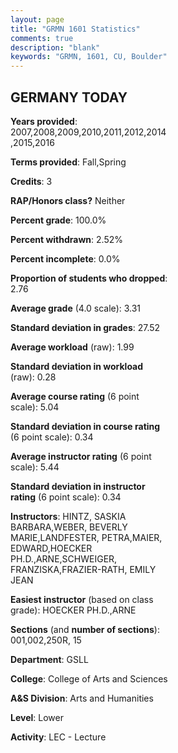 ```yaml
---
layout: page
title: "GRMN 1601 Statistics"
comments: true
description: "blank"
keywords: "GRMN, 1601, CU, Boulder"
--- 
```

<head>
<script src="https://ajax.googleapis.com/ajax/libs/jquery/2.1.3/jquery.min.js"></script>
<script src="https://dl.dropboxusercontent.com/s/pc42nxpaw1ea4o9/highcharts.js?dl=0"></script>
<!-- <script src="../assets/js/highcharts.js"></script> -->
<style type="text/css">@font-face {
	font-family: "Bebas Neue";
	src: url(https://www.filehosting.org/file/details/544349/BebasNeue%20Regular.otf) format("opentype");
	}
	h1.Bebas { 
		font-family: "Bebas Neue", Verdana, Tahoma;
	}
</style>
</head>
<body>
	<div id="container" style="float: right; width: 45%; height: 88%; margin-left: 2.5%; margin-right: 2.5%;"></div>
	<script language="JavaScript">
		$(document).ready(function() {
		var chart = {type: 'column'};
		var title = {text: 'Grade Distribution'};
		var xAxis = {categories: ['A','B','C','D','F'],crosshair: true};
		var yAxis = {min: 0,title: {text: 'Percentage'}};
		var tooltip = {headerFormat: '<center><b><span style="font-size:20px">{point.key}</span></b></center>',
		               pointFormat: '<td style="padding:0"><b>{point.y:.1f}%</b></td>',
		               footerFormat: '</table>',shared: true,useHTML: true};
		var plotOptions = {column: {pointPadding: 0.0,borderWidth: 0}};  
		var credits = {enabled: false};var series= [{name: 'Percent',data: [49.65,37.59,8.51,1.89,2.36,]}];
		var json = {};
		json.chart = chart;
		json.title = title;
		json.tooltip = tooltip;
		json.xAxis = xAxis;
		json.yAxis = yAxis;  
		json.series = series;
		json.plotOptions = plotOptions;  
		json.credits = credits;
		$('#container').highcharts(json);
	});
	</script>
</body>
			   
## GERMANY TODAY

**Years provided**: 2007,2008,2009,2010,2011,2012,2014,2015,2016

**Terms provided**: Fall,Spring

**Credits**: 3

**RAP/Honors class?** Neither

**Percent grade**: 100.0%

**Percent withdrawn**: 2.52%

**Percent incomplete**: 0.0%

**Proportion of students who dropped**: 2.76

**Average grade** (4.0 scale): 3.31

**Standard deviation in grades**: 27.52

**Average workload** (raw): 1.99

**Standard deviation in workload** (raw): 0.28

**Average course rating** (6 point scale): 5.04

**Standard deviation in course rating** (6 point scale): 0.34

**Average instructor rating** (6 point scale): 5.44

**Standard deviation in instructor rating** (6 point scale): 0.34

**Instructors**: HINTZ, SASKIA BARBARA,WEBER, BEVERLY MARIE,LANDFESTER, PETRA,MAIER, EDWARD,HOECKER PH.D.,ARNE,SCHWEIGER, FRANZISKA,FRAZIER-RATH, EMILY JEAN

**Easiest instructor** (based on class grade): HOECKER PH.D.,ARNE

**Sections** (and **number of sections**): 001,002,250R, 15

**Department**: GSLL

**College**: College of Arts and Sciences

**A&S Division**: Arts and Humanities

**Level**: Lower

**Activity**: LEC - Lecture